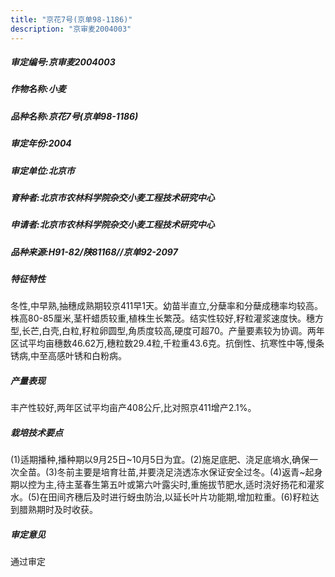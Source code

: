 ```yaml
---
title: "京花7号(京单98-1186)"
description: "京审麦2004003"
---
```

##### 审定编号:京审麦2004003

##### 作物名称:小麦

##### 品种名称:京花7号(京单98-1186)

##### 审定年份:2004

##### 审定单位:北京市

##### 育种者:北京市农林科学院杂交小麦工程技术研究中心

##### 申请者:北京市农林科学院杂交小麦工程技术研究中心

##### 品种来源:H91-82/陕81168//京单92-2097

##### 特征特性
冬性,中早熟,抽穗成熟期较京411早1天。幼苗半直立,分蘖率和分蘖成穗率均较高。株高80-85厘米,茎杆蜡质较重,植株生长繁茂。结实性较好,籽粒灌浆速度快。穗方型,长芒,白壳,白粒,籽粒卵圆型,角质度较高,硬度可超70。产量要素较为协调。两年区试平均亩穗数46.62万,穗粒数29.4粒,千粒重43.6克。抗倒性、抗寒性中等,慢条锈病,中至高感叶锈和白粉病。

##### 产量表现
丰产性较好,两年区试平均亩产408公斤,比对照京411增产2.1%。

##### 栽培技术要点
(1)适期播种,播种期以9月25日~10月5日为宜。(2)施足底肥、浇足底墒水,确保一次全苗。(3)冬前主要是培育壮苗,并要浇足浇透冻水保证安全过冬。(4)返青~起身期以控为主,待主茎春生第五叶或第六叶露尖时,重施拔节肥水,适时浇好扬花和灌浆水。(5)在田间齐穗后及时进行蚜虫防治,以延长叶片功能期,增加粒重。(6)籽粒达到腊熟期时及时收获。

##### 审定意见
通过审定
